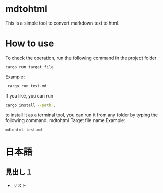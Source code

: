 # mdtohtml
This is a simple tool to convert markdown text to html.

# How to use

To check the operation, run the following command in the project folder


``` terminal
cargo run target_file
```
 Example:
```bash
 cargo run test.md
```
If you like, you can run
```bash
cargo install --path .
```
to install it as a terminal tool, you can run it from any folder by typing the following command.
mdtohtml Target file name
Example:
```bash
mdtohtml test.md  
```

# 日本語
## 見出し１

* リスト